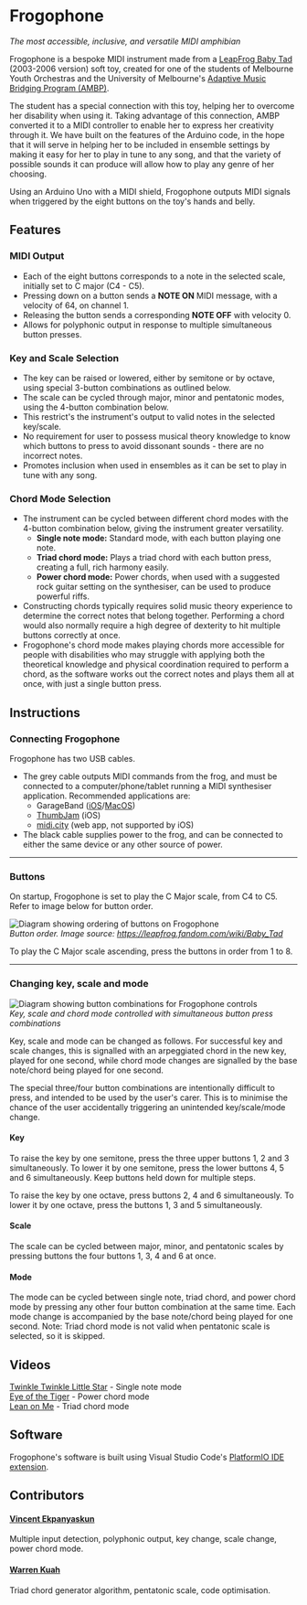 # Frogophone

*The most accessible, inclusive, and versatile MIDI amphibian*

Frogophone is a bespoke MIDI instrument made from a [LeapFrog Baby Tad](https://leapfrog.fandom.com/wiki/Baby_Tad) (2003-2006 version) soft toy, created for one of the students of Melbourne Youth Orchestras and the University of Melbourne's [Adaptive Music Bridging Program (AMBP)](https://myo.org.au/programs/ensemble-program/adaptive-music-bridging-program/).

The student has a special connection with this toy, helping her to overcome her disability when using it. Taking advantage of this connection, AMBP converted it to a MIDI controller to enable her to express her creativity through it. We have built on the features of the Arduino code, in the hope that it will serve in helping her to be included in ensemble settings by making it easy for her to play in tune to any song, and that the variety of possible sounds it can produce will allow how to play any genre of her choosing. 

Using an Arduino Uno with a MIDI shield, Frogophone outputs MIDI signals when triggered by the eight buttons on the toy's hands and belly.

## Features

### MIDI Output
* Each of the eight buttons corresponds to a note in the selected scale, initially set to C major (C4 - C5).
* Pressing down on a button sends a **NOTE ON** MIDI message, with a velocity of 64, on channel 1.
* Releasing the button sends a corresponding **NOTE OFF** with velocity 0.
* Allows for polyphonic output in response to multiple simultaneous button presses.

### Key and Scale Selection
* The key can be raised or lowered, either by semitone or by octave, using special 3-button combinations as outlined below.
* The scale can be cycled through major, minor and pentatonic modes, using the 4-button combination below.
* This restrict's the instrument's output to valid notes in the selected key/scale.
* No requirement for user to possess musical theory knowledge to know which buttons to press to avoid dissonant sounds - there are no incorrect notes.
* Promotes inclusion when used in ensembles as it can be set to play in tune with any song.

### Chord Mode Selection
* The instrument can be cycled between different chord modes with the 4-button combination below, giving the instrument greater versatility.
    * **Single note mode:** Standard mode, with each button playing one note.
    * **Triad chord mode:** Plays a triad chord with each button press, creating a full, rich harmony easily.
    * **Power chord mode:** Power chords, when used with a suggested rock guitar setting on the synthesiser, can be used to produce powerful riffs.
* Constructing chords typically requires solid music theory experience to determine the correct notes that belong together. Performing a chord would also normally require a high degree of dexterity to hit multiple buttons correctly at once.
* Frogophone's chord mode makes playing chords more accessible for people with disabilities who may struggle with applying both the theoretical knowledge and physical coordination required to perform a chord, as the software works out the correct notes and plays them all at once, with just a single button press.

## Instructions
### Connecting Frogophone
Frogophone has two USB cables.
* The grey cable outputs MIDI commands from the frog, and must be connected to a computer/phone/tablet running a MIDI synthesiser application. Recommended applications are:
   * GarageBand ([iOS](https://www.apple.com/ios/garageband/)/[MacOS](https://www.apple.com/au/mac/garageband/))
   * [ThumbJam](https://thumbjam.com/) (iOS)
   * [midi.city](https://midi.city/) (web app, not supported by iOS) 
* The black cable supplies power to the frog, and can be connected to either the same device or any other source of power. 

---

### Buttons
On startup, Frogophone is set to play the C Major scale, from C4 to C5. Refer to image below for button order.

![Diagram showing ordering of buttons on Frogophone](https://github.com/user-attachments/assets/b0775f6c-9156-48a7-ad7b-15e903892f39)  
*Button order. Image source: https://leapfrog.fandom.com/wiki/Baby_Tad*

To play the C Major scale ascending, press the buttons in order from 1 to 8.

---

### Changing key, scale and mode
![Diagram showing button combinations for Frogophone controls](https://github.com/user-attachments/assets/5a53c64d-31f1-4138-bf9b-6a6f6e494d0b)  
*Key, scale and chord mode controlled with simultaneous button press combinations*

Key, scale and mode can be changed as follows. For successful key and scale changes, this is signalled with an arpeggiated chord in the new key, played for one second, while chord mode changes are signalled by the base note/chord being played for one second.

The special three/four button combinations are intentionally difficult to press, and intended to be used by the user's carer. This is to minimise the chance of the user accidentally triggering an unintended key/scale/mode change.

#### Key

To raise the key by one semitone, press the three upper buttons 1, 2 and 3 simultaneously. To lower it by one semitone, press the lower buttons 4, 5 and 6 simultaneously. Keep buttons held down for multiple steps.

To raise the key by one octave, press buttons 2, 4 and 6 simultaneously. To lower it by one octave, press the buttons 1, 3 and 5 simultaneously.

#### Scale

The scale can be cycled between major, minor, and pentatonic scales by pressing buttons the four buttons 1, 3, 4 and 6 at once.

#### Mode

The mode can be cycled between single note, triad chord, and power chord mode by pressing any other four button combination at the same time. Each mode change is accompanied by the base note/chord being played for one second. Note: Triad chord mode is not valid when pentatonic scale is selected, so it is skipped.

## Videos

[Twinkle Twinkle Little Star](https://youtu.be/wUW1MyKE00Y?si=Kusd5qbuiYmyZUmV) - Single note mode  
[Eye of the Tiger](https://youtu.be/uzeKxF4UgNY?si=a6zXbeZUlibSbD-G) - Power chord mode  
[Lean on Me](https://youtu.be/weRtvOycZlI?si=tsTNvsUgQ69HcXez) - Triad chord mode

## Software

Frogophone's software is built using Visual Studio Code's [PlatformIO IDE extension](https://marketplace.visualstudio.com/items?itemName=platformio.platformio-ide).

## Contributors

#### [Vincent Ekpanyaskun](https://github.com/vekp)
Multiple input detection, polyphonic output, key change, scale change, power chord mode.

####  [Warren Kuah](https://github.com/W-Kuah)
Triad chord generator algorithm, pentatonic scale, code optimisation.
